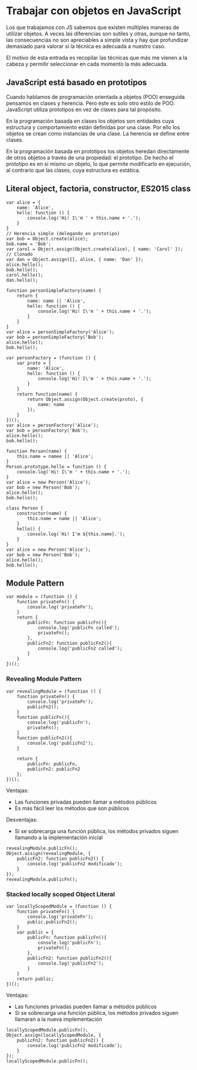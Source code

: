 # Trabajar con objetos en JavaScript

Los que trabajamos con JS sabemos que existen múltiples maneras de utilizar objetos. A veces las diferencias son sutiles y otras, aunque no tanto, las consecuencias no son apreciables a simple vista y hay que profundizar demasiado para valorar si la técnica es adecuada a nuestro caso.

El motivo de esta entrada es recopilar las técnicas que más me vienen a la cabeza y permitir seleccionar en cada momento la más adecuada.

## JavaScript está basado en prototipos

Cuando hablamos de programación orientada a objetos (POO) enseguida pensamos en clases y herencia. Pero éste es solo otro estilo de POO. JavaScript utiliza prototipos en vez de clases para tal propósito.

En la programación basada en clases los objetos son entidades cuya estructura y comportamiento están definidas por una clase. Por ello los objetos se crean como instancias de una clase. La herencia se define entre clases.

En la programación basada en prototipos los objetos heredan directamente de otros objetos a través de una propiedad: el prototipo. De hecho el prototipo es en si mismo un objeto, lo que permite modificarlo en ejecución, al contrario que las clases, cuya estructura es estática.

## Literal object, factoria, constructor, ES2015 class

```
var alice = {
    name: 'Alice',
    hello: function () {
        console.log('Hi! I\'m ' + this.name + '.');
    }
}
// Herencia simple (delegando en prototipo)
var bob = Object.create(alice);
bob.name = 'Bob';
var carol = Object.assign(Object.create(alice), { name: 'Carol' });
// Clonado
var dan = Object.assign({}, alice, { name: 'Dan' });
alice.hello();
bob.hello();
carol.hello();
dan.hello();

function personSimpleFactory(name) {
    return {
        name: name || 'Alice',
        hello: function () {
            console.log('Hi! I\'m ' + this.name + '.');
        }
    }
}
var alice = personSimpleFactory('Alice');
var bob = personSimpleFactory('Bob');
alice.hello();
bob.hello();

var personFactory = (function () {
    var proto = {
        name: 'Alice',
        hello: function () {
            console.log('Hi! I\'m ' + this.name + '.');
        }
    }
    return function(name) {
        return Object.assign(Object.create(proto), {
            name: name
        });
    }
})();
var alice = personFactory('Alice');
var bob = personFactory('Bob');
alice.hello();
bob.hello();

function Person(name) {
    this.name = namee || 'Alice';
}
Person.prototype.hello = function () {
    console.log('Hi! I\'m ' + this.name + '.');
}
var alice = new Person('Alice');
var bob = new Person('Bob');
alice.hello();
bob.hello();

class Person {
    constructor(name) {
        this.name = name || 'Alice';
    }
    hello() {
        console.log(`Hi! I'm ${this.name}.');
    }
}
var alice = new Person('Alice');
var bob = new Person('Bob');
alice.hello();
bob.hello();
```

## Module Pattern

```
var module = (function () {
	function privateFn() {
		console.log('privateFn');
    }
	return {
		publicFn: function publicFn(){
			console.log('publicFn called');
			privateFn();
        },
		publicFn2: function publicFn2(){
			console.log('publicFn2 called');
        }
    }
})();
```

### Revealing Module Pattern 
```
var revealingModule = (function () {
	function privateFn() {
		console.log('privateFn');
		publicFn2();
    }
	function publicFn(){
		console.log('publicFn');
		privateFn();
    }
	function publicFn2(){
		console.log('publicFn2');
    }
    
	return {
		publicFn: publicFn,
		publicFn2: publicFn2
	};
})();
```
Ventajas:

* Las funciones privadas pueden llamar a métodos públicos
* Es más fácil leer los métodos que son públicos

Desventajas:

* Si se sobrecarga una función pública, los métodos privados siguen llamando a la implementación inicial

```
revealingModule.publicFn();
Object.assign(revealingModule, {
    publicFn2: function publicFn2() {
		console.log('publicFn2 modificado');
    }
});
revealingModule.publicFn();
```

### Stacked locally scoped Object Literal
```
var locallyScopedModule = (function () {
	function privateFn() {
		console.log('privateFn');
		public.publicFn2();
    }
	var public = {
		publicFn: function publicFn(){
			console.log('publicFn');
			privateFn();
        },
		publicFn2: function publicFn2(){
			console.log('publicFn2');
        }
    }
	return public;
})();
```

Ventajas:

* Las funciones privadas pueden llamar a métodos públicos
* Si se sobrecarga una función pública, los métodos privados siguen llamaran a la nueva implementación

```
locallyScopedModule.publicFn();
Object.assign(locallyScopedModule, {
    publicFn2: function publicFn2() {
		console.log('publicFn2 modificado');
    }
});
locallyScopedModule.publicFn();
```

